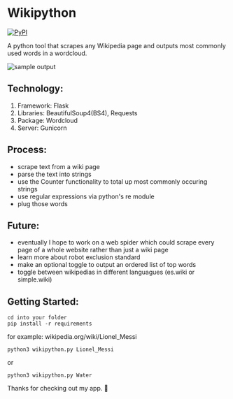 # Wikipython
[![PyPI](https://img.shields.io/pypi/pyversions/Django.svg)]()

A python tool that scrapes any Wikipedia page and outputs most commonly used words in a wordcloud.

![sample output](https://github.com/cfv7/wikipython/blob/master/examples/sample.png)


## Technology:
1. Framework: Flask
2. Libraries: BeautifulSoup4(BS4), Requests
3. Package: Wordcloud
4. Server: Gunicorn

## Process:
* scrape text from a wiki page
* parse the text into strings
* use the Counter functionality to total up most commonly occuring strings
* use regular expressions via python's re module
* plug those words

## Future:
* eventually I hope to work on a web spider which could scrape every page of a whole website rather than just a wiki page
* learn more about robot exclusion standard
* make an optional toggle to output an ordered list of top words
* toggle between wikipedias in different languagues (es.wiki or simple.wiki)

## Getting Started:
```
cd into your folder
pip install -r requirements
```
for example: wikipedia.org/wiki/Lionel_Messi
```
python3 wikipython.py Lionel_Messi
```
or 
```
python3 wikipython.py Water
```

Thanks for checking out my app. 🎈

